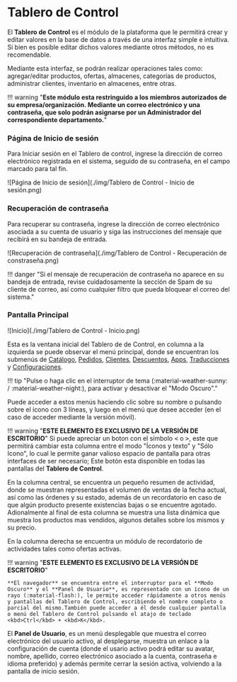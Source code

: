 # Tablero de Control

El **Tablero de Control** es el módulo de la plataforma que le permitirá crear y editar valores en la base de datos a través de una interfaz simple e intuitiva. Si bien es posible editar dichos valores mediante otros métodos, no es recomendable.

Mediante esta interfaz, se podrán realizar operaciones tales como: agregar/editar productos, ofertas, almacenes, categorías de productos, administrar clientes, inventario en almacenes, entre otras.

!!! warning "**Este módulo esta restringuido a los miembros autorizados de su empresa/organización. Mediante un correo electrónico y una contraseña, que solo podrán asignarse por un Administrador del correspondiente departamento.**"

### Página de Inicio de sesión

Para Iniciar sesión en el Tablero de control, ingrese la dirección de correo electrónico registrada en el sistema, seguido de su contraseña, en el campo marcado para tal fin.

![Página de Inicio de sesión](./img/Tablero de Control - Inicio de sesión.png)
### Recuperación de contraseña

Para recuperar su contraseña, ingrese la dirección de correo electrónico asociada a su cuenta de usuario y siga las instrucciones del mensaje que recibirá en su bandeja de entrada.

![Recuperación de contraseña](./img/Tablero de Control - Recuperación de constraseña.png)

!!! danger "Si el mensaje de recuperación de contraseña no aparece en su bandeja de entrada, revise cuidadosamente la sección de Spam de su cliente de correo, así como cualquier filtro que pueda bloquear el correo del sistema."

### Pantalla Principal

![Inicio](./img/Tablero de Control - Inicio.png)

Esta es la ventana inicial del Tablero de de Control, en columna a la izquierda se puede observar el menú principal, donde se encuentran los submenús de [Catálogo](catalogue.md), [Pedidos](orders.md), [Clientes](clients.md), [Descuentos](discounts.md), [Apps](apps.md), [Traducciones](translations.md) y [Configuraciones](dashboard-settings.md). 

!!! tip "Pulse o haga clic en el interruptor de tema (:material-weather-sunny: / :material-weather-night:), para activar y desactivar el "Modo Oscuro"."

Puede acceder a estos menús haciendo clic sobre su nombre o pulsando sobre el ícono con 3 líneas, y luego en el menú que desee acceder (en el caso de acceder mediante la versión móvil). 

!!! warning "**ESTE ELEMENTO ES EXCLUSIVO DE LA VERSIÓN DE ESCRITORIO**"
    Si puede apreciar un boton con el símbolo <kbd><</kbd> o <kbd>></kbd>, este que permitirá cambiar esta columna entre el modo "Íconos y texto" y "Sólo Icono", lo cual le permite ganar valioso espacio de pantalla para otras interfaces de ser necesario; Este botón esta disponible en todas las pantallas del **Tablero de Control**.

En la columna central, se encuentra un pequeño resumen de actividad, donde se muestran representadas el volumen de ventas de la fecha actual, así como las órdenes y su estado, además de un recordatorio en caso de que algún producto presente existencias bajas o se encuentre agotado. Adionalmente al final de esta columna se muestra una lista dinámica que muestra los productos mas vendidos, algunos detalles sobre los mismos y su precio.

En la columna derecha se encuentra un módulo de recordatorio de actividades tales como ofertas activas.


!!! warning "**ESTE ELEMENTO ES EXCLUSIVO DE LA VERSIÓN DE ESCRITORIO**"

    **El navegador** se encuentra entre el interruptor para el **Modo Oscuro** y el **Panel de Usuario**, es representado con un ícono de un rayo (:material-flash:), le permite acceder rápidamente a otros menús y pantallas del Tablero de Control, escribiendo el nombre completo o parcial del mismo.También puede acceder a él desde cualquier pantalla o menú del Tablero de Control pulsando el atajo de teclado <kbd>Ctrl</kbd> + <kbd>K</kbd>.

El **Panel de Usuario**, es un menú desplegable que muestra el correo electrónico del usuario activo, al desplegarse, muestra un enlace a la configuración de cuenta (donde el usario activo podrá editar su avatar, nombre, apellido, correo electrónico asociado a la cuenta, contraseña e idioma preferido) y además permite cerrar la sesión activa, volviendo a la pantalla de inicio sesión.